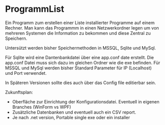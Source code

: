 # ProgrammList

Ein Programm zum erstellen einer Liste installierter Programme auf einem Rechner. Man kann das Programmm in einen Netzwerkordner legen um von mehreren Systemen die Information zu bekommen und diese Zentral zu Speichern.

Untersützt werden bisher Speichermethoden in MSSQL, Sqlite und MySql.

Für Sqlite wird eine Dantenbankdatei über eine app.conf date erstellt. Die app.conf Datei muss sich dazu im gleichen Ordner wie die exe befinden.
Für MSSQL und MySql werden bisher Standard Parameter für IP (Localhost) und Port verwendet.

In Späteren Versionen sollte dies auch über das Config file editierbar sein.

Zukunftsplan:
- Oberfläche zur Einrichtung der Konfigurationsdatei. Eventuell in eigenen Branches (WinForm vs WPF)
- Zusätzliche Datenbanken und eventuell auch ein CSV report.
- Je nach .net version, Portable single exe oder ein installer